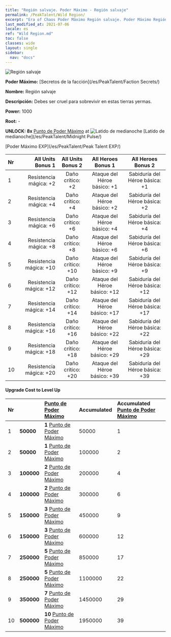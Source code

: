 ```yaml
---
title: "Región salvaje. Poder Máximo - Región salvaje"
permalink: /PeakTalent/Wild Region/
excerpt: "Era of Chaos Poder Máximo Región salvaje. Poder Máximo Región salvaje. Región salvaje"
last_modified_at: 2021-07-06
locale: es
ref: "Wild Region.md"
toc: false
classes: wide
layout: single
sidebar:
  nav: "docs"
---
```


  ![Región salvaje](/images/pt/talent_3010.png)

  **Poder Máximo:** [Secretos de la facción](/es/PeakTalent/Faction Secrets/)

  **Nombre:** Región salvaje

  **Descripción:** Debes ser cruel para sobrevivir en estas tierras yermas.

  **Power:** 1000

  **Root:** -

  **UNLOCK: 8x** [Punto de Poder Máximo](/ItemsES/con_934/) at ![Latido de medianoche](/images/pt/talent_3009.png) [Latido de medianoche](/es/PeakTalent/Midnight Pulse/)

  [Poder Máximo EXP](/es/PeakTalent/Peak Talent EXP/)

  | Nr | All Units Bonus 1 | All Units Bonus 2 | All Heroes Bonus 1 | All Heroes Bonus 2 |
  |:---|--------------:|:-------------:|:-------------:|:-------------:|
  | 1 | Resistencia mágica: +2 | Daño crítico: +2 | Ataque del Héroe básico: +1 | Sabiduría del Héroe básica: +1 |
  | 2 | Resistencia mágica: +4 | Daño crítico: +4 | Ataque del Héroe básico: +2 | Sabiduría del Héroe básica: +2 |
  | 3 | Resistencia mágica: +6 | Daño crítico: +6 | Ataque del Héroe básico: +4 | Sabiduría del Héroe básica: +4 |
  | 4 | Resistencia mágica: +8 | Daño crítico: +8 | Ataque del Héroe básico: +6 | Sabiduría del Héroe básica: +6 |
  | 5 | Resistencia mágica: +10 | Daño crítico: +10 | Ataque del Héroe básico: +9 | Sabiduría del Héroe básica: +9 |
  | 6 | Resistencia mágica: +12 | Daño crítico: +12 | Ataque del Héroe básico: +12 | Sabiduría del Héroe básica: +12 |
  | 7 | Resistencia mágica: +14 | Daño crítico: +14 | Ataque del Héroe básico: +17 | Sabiduría del Héroe básica: +17 |
  | 8 | Resistencia mágica: +16 | Daño crítico: +16 | Ataque del Héroe básico: +22 | Sabiduría del Héroe básica: +22 |
  | 9 | Resistencia mágica: +18 | Daño crítico: +18 | Ataque del Héroe básico: +29 | Sabiduría del Héroe básica: +29 |
  | 10 | Resistencia mágica: +20 | Daño crítico: +20 | Ataque del Héroe básico: +39 | Sabiduría del Héroe básica: +39 |


#### Upgrade Cost to Level Up

  | Nr | <i class="fas fa-coins"/> | [Punto de Poder Máximo](/ItemsES/con_934/) | Accumulated <i class="fas fa-coins"/> | Accumulated [Punto de Poder Máximo](/ItemsES/con_934/) |
  |:---|:--------------|:-------------|:-------------|:-------------|
  | 1 | **50000** | **1** [Punto de Poder Máximo](/ItemsES/con_934/) | 50000 | 1 |
  | 2 | **50000** | **1** [Punto de Poder Máximo](/ItemsES/con_934/) | 100000 | 2 |
  | 3 | **100000** | **2** [Punto de Poder Máximo](/ItemsES/con_934/) | 200000 | 4 |
  | 4 | **100000** | **2** [Punto de Poder Máximo](/ItemsES/con_934/) | 300000 | 6 |
  | 5 | **150000** | **3** [Punto de Poder Máximo](/ItemsES/con_934/) | 450000 | 9 |
  | 6 | **150000** | **3** [Punto de Poder Máximo](/ItemsES/con_934/) | 600000 | 12 |
  | 7 | **250000** | **5** [Punto de Poder Máximo](/ItemsES/con_934/) | 850000 | 17 |
  | 8 | **250000** | **5** [Punto de Poder Máximo](/ItemsES/con_934/) | 1100000 | 22 |
  | 9 | **350000** | **7** [Punto de Poder Máximo](/ItemsES/con_934/) | 1450000 | 29 |
  | 10 | **500000** | **10** [Punto de Poder Máximo](/ItemsES/con_934/) | 1950000 | 39 |
